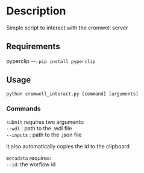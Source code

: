 # Description

Simple script to interact with the cromwell server

## Requirements
pyperclip --. `pip install pyperclip`

## Usage

`python cromwell_interact.py [command] [arguments]`

### Commands

`submit` requires two arguments:\
`--wdl` : path to the .wdl file  \
`--inputs` : path to the .json file

it also automatically copies the id to the clipboard

`metadata` requires:\
`--id`: the worflow id
